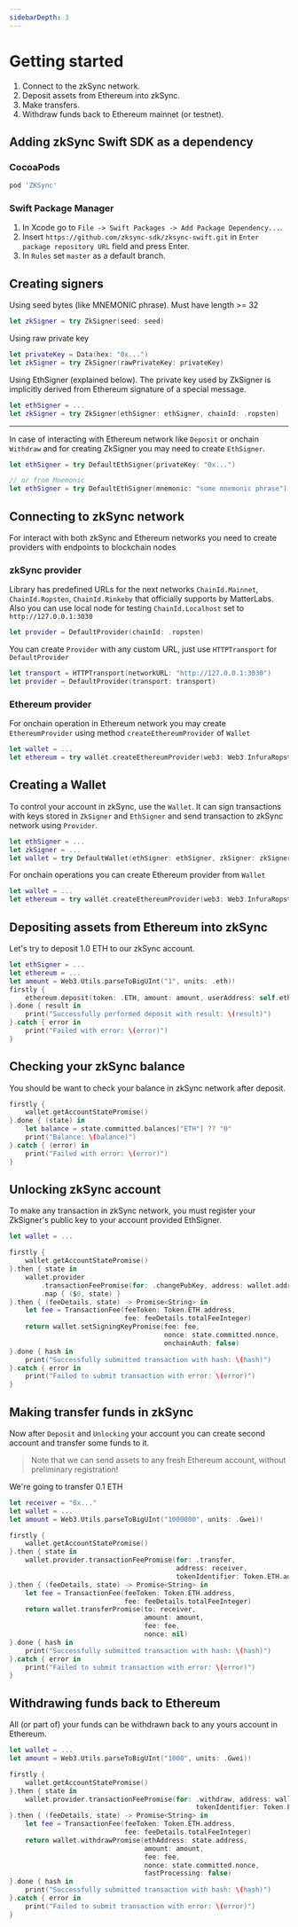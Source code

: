 ```yaml
---
sidebarDepth: 3
---
```


# Getting started

1. Connect to the zkSync network.
2. Deposit assets from Ethereum into zkSync.
3. Make transfers.
4. Withdraw funds back to Ethereum mainnet (or testnet).

## Adding zkSync Swift SDK as a dependency

### CocoaPods

```ruby
pod 'ZKSync'
```

### Swift Package Manager

1. In Xcode go to `File -> Swift Packages -> Add Package Dependency...`. 
1. Insert `https://github.com/zksync-sdk/zksync-swift.git` in `Enter package repository URL` field and press Enter.
1. In `Rules` set `master` as a default branch.

## Creating signers

Using seed bytes (like MNEMONIC phrase). Must have length >= 32

```swift
let zkSigner = try ZkSigner(seed: seed)
```

Using raw private key

```swift
let privateKey = Data(hex: "0x...")
let zkSigner = try ZkSigner(rawPrivateKey: privateKey)
```

Using EthSigner (explained below). The private key used by ZkSigner is implicitly derived from Ethereum signature of a
special message.

```swift
let ethSigner = ...
let zkSigner = try ZkSigner(ethSigner: ethSigner, chainId: .ropsten)
```

---

In case of interacting with Ethereum network like `Deposit` or onchain `Withdraw` and for creating ZkSigner you may need
to create `EthSigner`.

```swift
let ethSigner = try DefaultEthSigner(privateKey: "0x...")

// or from Mnemonic
let ethSigner = try DefaultEthSigner(mnemonic: "some mnemonic phrase")
```

## Connecting to zkSync network

For interact with both zkSync and Ethereum networks you need to create providers with endpoints to blockchain nodes

### zkSync provider

Library has predefined URLs for the next networks `ChainId.Mainnet`, `ChainId.Ropsten`, `ChainId.Rinkeby` that
officially supports by MatterLabs. Also you can use local node for testing `ChainId.Localhost` set to
`http://127.0.0.1:3030`

```swift
let provider = DefaultProvider(chainId: .ropsten)
```

You can create `Provider` with any custom URL, just use `HTTPTransport` for `DefaultProvider`

```swift
let transport = HTTPTransport(networkURL: "http://127.0.0.1:3030")
let provider = DefaultProvider(transport: transport)
```

### Ethereum provider

For onchain operation in Ethereum network you may create `EthereumProvider` using method `createEthereumProvider` of
`Wallet`

```swift
let wallet = ...
let ethereum = try wallet.createEthereumProvider(web3: Web3.InfuraRopstenWeb3())
```

## Creating a Wallet

To control your account in zkSync, use the `Wallet`. It can sign transactions with keys stored in `ZkSigner` and
`EthSigner` and send transaction to zkSync network using `Provider`.

```swift
let ethSigner = ...
let zkSigner = ...
let wallet = try DefaultWallet(ethSigner: ethSigner, zkSigner: zkSigner, provider: DefaultProvider(chainId: .ropsten))
```

For onchain operations you can create Ethereum provider from `Wallet`

```swift
let wallet = ...
let ethereum = try wallet.createEthereumProvider(web3: Web3.InfuraRopstenWeb3())
```

## Depositing assets from Ethereum into zkSync

Let's try to deposit 1.0 ETH to our zkSync account.

```swift
let ethSigner = ...
let ethereum = ...
let amount = Web3.Utils.parseToBigUInt("1", units: .eth)!
firstly {
    ethereum.deposit(token: .ETH, amount: amount, userAddress: self.ethSigner.address)
}.done { result in
    print("Successfully performed deposit with result: \(result)")
}.catch { error in
    print("Failed with error: \(error)")
}
```

## Checking your zkSync balance

You should be want to check your balance in zkSync network after deposit.

```swift
firstly {
    wallet.getAccountStatePromise()
}.done { (state) in
    let balance = state.committed.balances["ETH"] ?? "0"
    print("Balance: \(balance)")
}.catch { (error) in
    print("Failed with error: \(error)")
}
```

## Unlocking zkSync account

To make any transaction in zkSync network, you must register your ZkSigner's public key to your account provided
EthSigner.

```swift
let wallet = ...

firstly {
    wallet.getAccountStatePromise()
}.then { state in
    wallet.provider
        .transactionFeePromise(for: .changePubKey, address: wallet.address, tokenIdentifier: Token.ETH.address)
        .map { ($0, state) }
}.then { (feeDetails, state) -> Promise<String> in
    let fee = TransactionFee(feeToken: Token.ETH.address,
                             fee: feeDetails.totalFeeInteger)
    return wallet.setSigningKeyPromise(fee: fee,
                                       nonce: state.committed.nonce,
                                       onchainAuth: false)
}.done { hash in
    print("Successfully submitted transaction with hash: \(hash)")
}.catch { error in
    print("Failed to submit transaction with error: \(error)")
}
```

## Making transfer funds in zkSync

Now after `Deposit` and `Unlocking` your account you can create second account and transfer some funds to it.

> Note that we can send assets to any fresh Ethereum account, without preliminary registration!

We're going to transfer 0.1 ETH

```swift
let receiver = "0x..."
let wallet = ...
let amount = Web3.Utils.parseToBigUInt("1000000", units: .Gwei)!

firstly {
    wallet.getAccountStatePromise()
}.then { state in
    wallet.provider.transactionFeePromise(for: .transfer,
                                          address: receiver,
                                          tokenIdentifier: Token.ETH.address).map { ($0, state) }
}.then { (feeDetails, state) -> Promise<String> in
    let fee = TransactionFee(feeToken: Token.ETH.address,
                             fee: feeDetails.totalFeeInteger)
    return wallet.transferPromise(to: receiver,
                                  amount: amount,
                                  fee: fee,
                                  nonce: nil)
}.done { hash in
    print("Successfully submitted transaction with hash: \(hash)")
}.catch { error in
    print("Failed to submit transaction with error: \(error)")
}
```

## Withdrawing funds back to Ethereum

All (or part of) your funds can be withdrawn back to any yours account in Ethereum.

```swift
let wallet = ...
let amount = Web3.Utils.parseToBigUInt("1000", units: .Gwei)!

firstly {
    wallet.getAccountStatePromise()
}.then { state in
    wallet.provider.transactionFeePromise(for: .withdraw, address: wallet.address,
                                               tokenIdentifier: Token.ETH.address).map { ($0, state) }
}.then { (feeDetails, state) -> Promise<String> in
    let fee = TransactionFee(feeToken: Token.ETH.address,
                             fee: feeDetails.totalFeeInteger)
    return wallet.withdrawPromise(ethAddress: state.address,
                                  amount: amount,
                                  fee: fee,
                                  nonce: state.committed.nonce,
                                  fastProcessing: false)
}.done { hash in
    print("Successfully submitted transaction with hash: \(hash)")
}.catch { error in
    print("Failed to submit transaction with error: \(error)")
}
```
